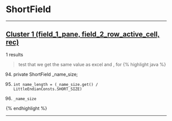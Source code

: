 # ShortField

***

## [Cluster 1 (field_1_pane, field_2_row_active_cell, rec)](./1)
1 results
> test that we get the same value as excel and , for 
{% highlight java %}
94. private ShortField          _name_size;
179.     int name_length = (_name_size.get() / LittleEndianConsts.SHORT_SIZE)
330.     _name_size
{% endhighlight %}

***

